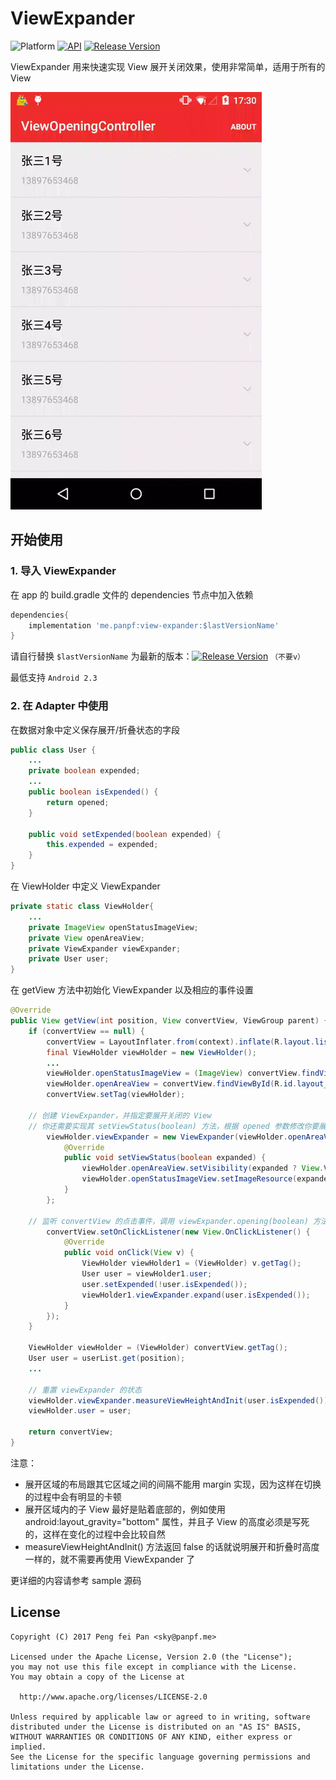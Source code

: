 # ViewExpander

![Platform][platform_image]
[![API][min_api_image]][min_api_link]
[![Release Version][release_version_image]][release_version-link]

ViewExpander 用来快速实现 View 展开关闭效果，使用非常简单，适用于所有的 View

![sample.gif](docs/sample.gif)

## 开始使用

### 1. 导入 ViewExpander

在 app 的 build.gradle 文件的 dependencies 节点中加入依赖

```groovy
dependencies{
	implementation 'me.panpf:view-expander:$lastVersionName'
}
```

请自行替换 `$lastVersionName` 为最新的版本：[![Release Version][release_version_image]][release_version-link] `（不要v）`

最低支持 `Android 2.3`

### 2. 在 Adapter 中使用

在数据对象中定义保存展开/折叠状态的字段

```java
public class User {
    ...
    private boolean expended;
    ...
    public boolean isExpended() {
        return opened;
    }

    public void setExpended(boolean expended) {
        this.expended = expended;
    }
}
```

在 ViewHolder 中定义 ViewExpander

```java
private static class ViewHolder{
    ...
    private ImageView openStatusImageView;
    private View openAreaView;
    private ViewExpander viewExpander;
    private User user;
}
```

在 getView 方法中初始化 ViewExpander 以及相应的事件设置

```java
@Override
public View getView(int position, View convertView, ViewGroup parent) {
    if (convertView == null) {
        convertView = LayoutInflater.from(context).inflate(R.layout.list_item_user, parent, false);
        final ViewHolder viewHolder = new ViewHolder();
        ...
        viewHolder.openStatusImageView = (ImageView) convertView.findViewById(R.id.image_userItem_openStatus);
        viewHolder.openAreaView = convertView.findViewById(R.id.layout_userItem_openArea);
        convertView.setTag(viewHolder);

	// 创建 ViewExpander，并指定要展开关闭的 View
	// 你还需要实现其 setViewStatus(boolean) 方法，根据 opened 参数修改你要展开关闭的 View
        viewHolder.viewExpander = new ViewExpander(viewHolder.openAreaView) {
            @Override
            public void setViewStatus(boolean expanded) {
                viewHolder.openAreaView.setVisibility(expanded ? View.VISIBLE : View.GONE);
                viewHolder.openStatusImageView.setImageResource(expanded ? R.drawable.ic_arrow_up : R.drawable.ic_arrow_down);
            }
        };

	// 监听 convertView 的点击事件，调用 viewExpander.opening(boolean) 方法展开或关闭
        convertView.setOnClickListener(new View.OnClickListener() {
            @Override
            public void onClick(View v) {
                ViewHolder viewHolder1 = (ViewHolder) v.getTag();
                User user = viewHolder1.user;
                user.setExpended(!user.isExpended());
                viewHolder1.viewExpander.expand(user.isExpended());
            }
        });
    }

    ViewHolder viewHolder = (ViewHolder) convertView.getTag();
    User user = userList.get(position);
    ...

    // 重置 viewExpander 的状态
    viewHolder.viewExpander.measureViewHeightAndInit(user.isExpended());
    viewHolder.user = user;

    return convertView;
}
```

注意：
* 展开区域的布局跟其它区域之间的间隔不能用 margin 实现，因为这样在切换的过程中会有明显的卡顿
* 展开区域内的子 View 最好是贴着底部的，例如使用 android:layout_gravity="bottom" 属性，并且子 View 的高度必须是写死的，这样在变化的过程中会比较自然
* measureViewHeightAndInit() 方法返回 false 的话就说明展开和折叠时高度一样的，就不需要再使用 ViewExpander 了

更详细的内容请参考 sample 源码

## License
    Copyright (C) 2017 Peng fei Pan <sky@panpf.me>

    Licensed under the Apache License, Version 2.0 (the "License");
    you may not use this file except in compliance with the License.
    You may obtain a copy of the License at

      http://www.apache.org/licenses/LICENSE-2.0

    Unless required by applicable law or agreed to in writing, software
    distributed under the License is distributed on an "AS IS" BASIS,
    WITHOUT WARRANTIES OR CONDITIONS OF ANY KIND, either express or implied.
    See the License for the specific language governing permissions and
    limitations under the License.


[platform_image]: https://img.shields.io/badge/Platform-Android-brightgreen.svg
[min_api_image]: https://img.shields.io/badge/API-10%2B-orange.svg
[min_api_link]: https://android-arsenal.com/api?level=10
[release_version_image]: https://img.shields.io/github/release/panpf/view-expander.svg
[release_version-link]: https://github.com/panpf/view-expander/releases
